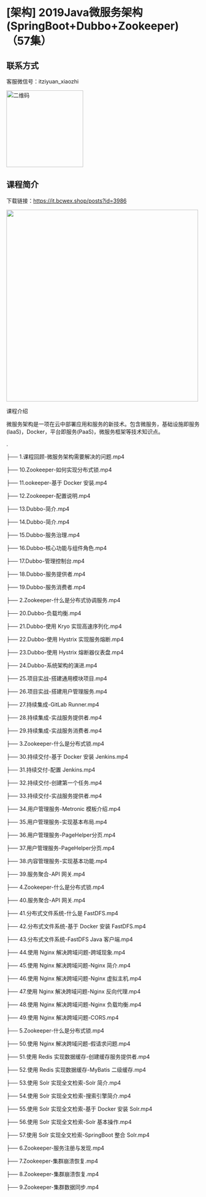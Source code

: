 # [架构] 2019Java微服务架构(SpringBoot+Dubbo+Zookeeper)（57集）

## 联系方式

客服微信号：itziyuan_xiaozhi

<img src="https://ziyuanyun.oss-cn-guangzhou.aliyuncs.com/common/20240614073449/666b82192834a.jpg" width="200" height="200" alt="二维码">

## 课程简介

下载链接：https://it.bcwex.shop/posts?id=3986

<img src="https://ziyuanyun.oss-cn-guangzhou.aliyuncs.com/yun/20240515185537/664494a9ac9e3.jpg" width="500" alt="">

  课程介绍

 微服务架构是一项在云中部署应用和服务的新技术。包含微服务，基础设施即服务(IaaS)，Docker，平台即服务(PaaS)，微服务框架等技术知识点。

 .

 ├── 1.课程回顾-微服务架构需要解决的问题.mp4

 ├── 10.Zookeeper-如何实现分布式锁.mp4

 ├── 11.ookeeper-基于 Docker 安装.mp4

 ├── 12.Zookeeper-配置说明.mp4

 ├── 13.Dubbo-简介.mp4

 ├── 14.Dubbo-简介.mp4

 ├── 15.Dubbo-服务治理.mp4

 ├── 16.Dubbo-核心功能与组件角色.mp4

 ├── 17.Dubbo-管理控制台.mp4

 ├── 18.Dubbo-服务提供者.mp4

 ├── 19.Dubbo-服务消费者.mp4

 ├── 2.Zookeeper-什么是分布式协调服务.mp4

 ├── 20.Dubbo-负载均衡.mp4

 ├── 21.Dubbo-使用 Kryo 实现高速序列化.mp4

 ├── 22.Dubbo-使用 Hystrix 实现服务熔断.mp4

 ├── 23.Dubbo-使用 Hystrix 熔断器仪表盘.mp4

 ├── 24.Dubbo-系统架构的演进.mp4

 ├── 25.项目实战-搭建通用模块项目.mp4

 ├── 26.项目实战-搭建用户管理服务.mp4

 ├── 27.持续集成-GitLab Runner.mp4

 ├── 28.持续集成-实战服务提供者.mp4

 ├── 29.持续集成-实战服务消费者.mp4

 ├── 3.Zookeeper-什么是分布式锁.mp4

 ├── 30.持续交付-基于 Docker 安装 Jenkins.mp4

 ├── 31.持续交付-配置 Jenkins.mp4

 ├── 32.持续交付-创建第一个任务.mp4

 ├── 33.持续交付-实战服务提供者.mp4

 ├── 34.用户管理服务-Metronic 模板介绍.mp4

 ├── 35.用户管理服务-实现基本布局.mp4

 ├── 36.用户管理服务-PageHelper分页.mp4

 ├── 37.用户管理服务-PageHelper分页.mp4

 ├── 38.内容管理服务-实现基本功能.mp4

 ├── 39.服务聚合-API 网关.mp4

 ├── 4.Zookeeper-什么是分布式锁.mp4

 ├── 40.服务聚合-API 网关.mp4

 ├── 41.分布式文件系统-什么是 FastDFS.mp4

 ├── 42.分布式文件系统-基于 Docker 安装 FastDFS.mp4

 ├── 43.分布式文件系统-FastDFS Java 客户端.mp4

 ├── 44.使用 Nginx 解决跨域问题-跨域现象.mp4

 ├── 45.使用 Nginx 解决跨域问题-Nginx 简介.mp4

 ├── 46.使用 Nginx 解决跨域问题-Nginx 虚拟主机.mp4

 ├── 47.使用 Nginx 解决跨域问题-Nginx 反向代理.mp4

 ├── 48.使用 Nginx 解决跨域问题-Nginx 负载均衡.mp4

 ├── 49.使用 Nginx 解决跨域问题-CORS.mp4

 ├── 5.Zookeeper-什么是分布式锁.mp4

 ├── 50.使用 Nginx 解决跨域问题-假请求问题.mp4

 ├── 51.使用 Redis 实现数据缓存-创建缓存服务提供者.mp4

 ├── 52.使用 Redis 实现数据缓存-MyBatis 二级缓存.mp4

 ├── 53.使用 Solr 实现全文检索-Solr 简介.mp4

 ├── 54.使用 Solr 实现全文检索-搜索引擎简介.mp4

 ├── 55.使用 Solr 实现全文检索-基于 Docker 安装 Solr.mp4

 ├── 56.使用 Solr 实现全文检索-Solr 基本操作.mp4

 ├── 57.使用 Solr 实现全文检索-SpringBoot 整合 Solr.mp4

 ├── 6.Zookeeper-服务注册与发现.mp4

 ├── 7.Zookeeper-集群崩溃恢复.mp4

 ├── 8.Zookeeper-集群崩溃恢复.mp4

 ├── 9.Zookeeper-集群数据同步.mp4

  